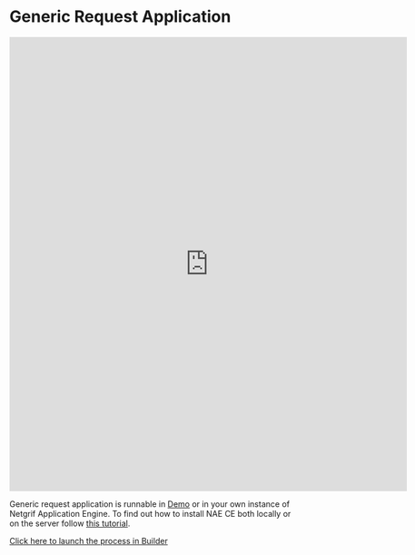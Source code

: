 # Generic Request Application

<iframe width="700" height="800" src="https://www.youtube.com/embed/WBY5ZhPvyGI" title="YouTube video player"
frameborder="0" allow="accelerometer; autoplay; clipboard-write; encrypted-media; gyroscope; picture-in-picture"
allowfullscreen></iframe>

Generic request application is runnable in [Demo](https://demo.netgrif.com/) or in your own instance of Netgrif
Application
Engine. To find out how to install NAE CE both locally or on the server follow [this tutorial](tutorials/nae-ce-starter.md).

[Click here to launch the process in Builder](https://builder.netgrif.com/modeler?modelUrl=https://academy.netgrif.com/examples/request/request.xml)
